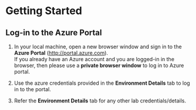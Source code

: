 # Getting Started
## Log-in to the Azure Portal

1. In your local machine, open a new browser window and sign in to the **Azure Portal** (<http://portal.azure.com>).</br>
If you already have an Azure account and you are logged-in in the browser, then please use a **private browser window** to log in to Azure portal.  

2. Use the azure credentials provided in the **Environment Details** tab to log in to the portal.

3. Refer the **Environment Details** tab for any other lab credentials/details.
